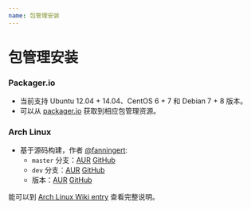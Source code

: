 ```yaml
---
name: 包管理安装
---
```


# 包管理安装

### Packager.io

- 当前支持 Ubuntu 12.04 + 14.04、CentOS 6 + 7 和 Debian 7 + 8 版本。
- 可以从 [packager.io](https://packager.io/gh/pkgr/gogs) 获取到相应包管理资源。

### Arch Linux

- 基于源码构建，作者 [@fanningert](https://github.com/fanningert):
	- `master` 分支：[AUR](https://aur.archlinux.org/packages/gogs-git/) [GitHub](https://github.com/fanningert/PKGBUILDs/tree/master/aur/gogs-git)
	- `dev` 分支：[AUR](https://aur.archlinux.org/packages/gogs-git-dev/) [GitHub](https://github.com/fanningert/PKGBUILDs/tree/master/aur/gogs-git-dev)
	- 版本：[AUR](https://aur.archlinux.org/packages/gogs/) [GitHub](https://github.com/fanningert/PKGBUILDs/tree/master/aur/gogs)

能可以到 [Arch Linux Wiki entry](https://wiki.archlinux.org/index.php/Gogs) 查看完整说明。
